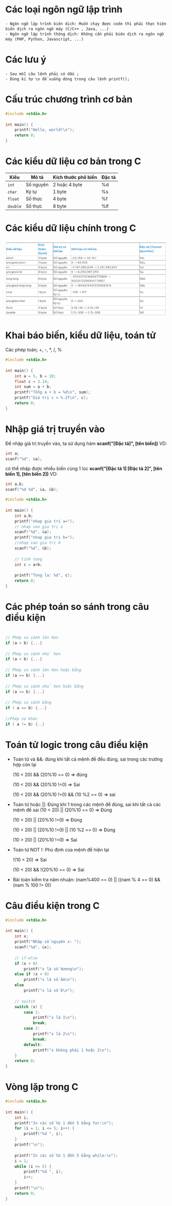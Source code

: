 # Các loại ngôn ngữ lập trình
    - Ngôn ngữ lập trình biên dịch: Muốn chạy được code thì phải thực hiện biên dịch ra ngôn ngữ máy (C/C++ , Java, ...)
    - Ngôn ngữ lập trình thông dịch: Không cần phải biên dịch ra ngôn ngữ máy (PHP, Python, Javascript, ...)



# Các lưu ý
    - Sau mỗi câu lệnh phải có dấu ;
    - Dùng kí tự \n để xuống dòng trong câu lệnh printf();

# Cấu trúc chương trình cơ bản

```c
#include <stdio.h>

int main() {
    printf("Hello, world!\n");
    return 0;
}
```

# Các kiểu dữ liệu cơ bản trong C

| Kiểu     | Mô tả                 | Kích thước phổ biến |Đặc tả|
| -------- | --------------------- | ------------------- |------|
| `int`    | Số nguyên             | 2 hoặc 4 byte       |%d    |
| `char`   | Ký tự                 | 1 byte              |%s    |
| `float`  | Số thực               | 4 byte              |%f    |
| `double` | Số thực               | 8 byte              |%lf   |




# Các kiểu dữ liệu chính trong C

![alt text](image.png)




# Khai báo biến, kiểu dữ liệu, toán tử

Các phép toán; +, -, *, /, %

```c
#include <stdio.h>

int main() {
    int a = 5, b = 10;
    float c = 3.14;
    int sum = a + b;
    printf("Tổng a + b = %d\n", sum);
    printf("Giá trị c = %.2f\n", c);
    return 0;
}
```

# Nhập giá trị truyền vào

Để nhập giá trị truyền vào, ta sử dụng hàm <b>scanf("[Đặc tả]", [tên biến])</b>
VD: 
```c
int a;
scanf("%d", &a);
```


có thể nhập được nhiều biến cùng 1 lúc <b>scanf("[Đặc tả 1] [Đặc tả 2]", [tên biến 1], [tên biến 2])</b>
VD: 
```c
int a,b;
scanf("%d %d", &a, &b);
```

```c
#include <stdio.h>

int main() {
    int a,b;
    printf("nhap gia tri a=");
    // nhap vao gia tri a
    scanf("%d", &a);
    printf("nhap gia tri b=");
    //nhap vao gia tri b
    scanf("%d", &b);

    // tinh tong
    int c = a+b;

    printf("Tong la: %d", c);
    return 0;
}

```

# Các phép toán so sánh trong câu điều kiện

```c

// Phép so sánh lớn hơn
if (a > b) {...}

// Phép so sánh nhỏ hơn
if (a < b) {...}

// Phép so sánh lớn hơn hoặc bằng
if (a >= b) {...}

// Phép so sánh nhỏ hơn hoặc bằng
if (a <= b) {...}

// Phép so sánh bằng
if ( a == b) {...}

//Phép so khác
if ( a != b) {..}


```


# Toán tử logic trong câu điều kiện

- Toán tử và  &&: đúng khi tất cả mệnh đề đều đúng, sai trong các trường hợp còn lại

    (10 < 20) && (20%10 == 0) => đúng

    (10 < 20) && (20%10 !=0)  => Sai

    (10 < 20) && (20%10 !=0) && (10 %2 == 0) =>  sai



- Toán tử hoặc ||: Đúng khi 1 trong các mệnh đề đúng, sai khi tất cả các mệnh đề sai
    (10 < 20) || (20%10 == 0) => Đúng

    (10 < 20) || (20%10 !=0)  => Đúng

    (10 < 20) || (20%10 !=0) || (10 %2 == 0) => Đúng

    (10 > 20) || (20%10 !=0) => Sai

    

- Toán tử NOT !: Phủ định của mệnh đề hiện tại

    !(10 < 20)  => Sai

    (10 < 20) && !(20%10 == 0) => Sai


- Bài toán kiểm tra năm nhuận:  (nam%400 == 0) ||  ((nam % 4 == 0) && (nam % 100 != 0)) 


# Câu điều kiện trong C

```c
#include <stdio.h>

int main() {
    int x;
    printf("Nhập số nguyên x: ");
    scanf("%d", &x);

    // if-else
    if (x > 0)
        printf("x là số dương\n");
    else if (x < 0)
        printf("x là số âm\n");
    else
        printf("x là số 0\n");

    // switch
    switch (x) {
        case 1:
            printf("x là 1\n");
            break;
        case 2:
            printf("x là 2\n");
            break;
        default:
            printf("x không phải 1 hoặc 2\n");
    }
    return 0;
}
```


# Vòng lặp trong C

```c
#include <stdio.h>

int main() {
    int i;
    printf("In các số từ 1 đến 5 bằng for:\n");
    for (i = 1; i <= 5; i++) {
        printf("%d ", i);
    }
    printf("\n");

    printf("In các số từ 1 đến 5 bằng while:\n");
    i = 1;
    while (i <= 5) {
        printf("%d ", i);
        i++;
    }
    printf("\n");
    return 0;
}
```